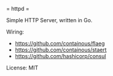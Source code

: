 = httpd =

Simple HTTP Server, written in Go.

Wiring:
* https://github.com/containous/flaeg
* https://github.com/containous/staert
* https://github.com/hashicorp/consul

License: MIT
